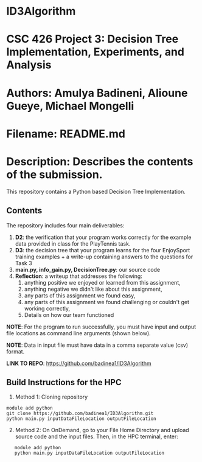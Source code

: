 # ID3Algorithm
# CSC 426 Project 3: Decision Tree Implementation, Experiments, and Analysis
# Authors: Amulya Badineni, Alioune Gueye, Michael Mongelli
# Filename: README.md
# Description: Describes the contents of the submission.

This repository contains a Python based Decision Tree Implementation.

## Contents
The repository includes four main deliverables:
  1. **D2**: the verification that your program works correctly for the example data provided in class for the PlayTennis task.
  2. **D3**: the decision tree that your program learns for the four EnjoySport training examples + a write-up containing answers to the questions for Task 3
  3. **main.py, info_gain.py, DecisionTree.py**: our source code
  4. **Reflection**: a writeup that addresses the following:
       1. anything positive we enjoyed or learned from this assignment,
       2. anything negative we didn't like about this assignment,
       3. any parts of this assignment we found easy,
       4. any parts of this assignment we found challenging or couldn't get working correctly,
       5. Details on how our team functioned
     
**NOTE**: For the program to run successfully, you must have input and output file locations as command line arguments (shown below). 

**NOTE**: Data in input file must have data in a comma separate value (csv) format. 

**LINK TO REPO**: https://github.com/badinea1/ID3Algorithm

## Build Instructions for the HPC
1. Method 1: Cloning repository

```
module add python
git clone https://github.com/badinea1/ID3Algorithm.git
python main.py inputDataFileLocation outputFileLocation

```

2. Method 2: 
On OnDemand, go to your File Home Directory and upload source code and the input files. Then, in the HPC terminal, enter: 

``` 
   module add python
   python main.py inputDataFileLocation outputFileLocation
```
